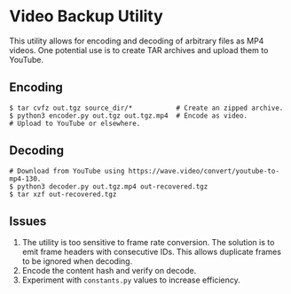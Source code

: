 # Video Backup Utility

This utility allows for encoding and decoding of arbitrary files as MP4 videos. One potential use is to create TAR archives and upload them to YouTube.

## Encoding

```
$ tar cvfz out.tgz source_dir/*           # Create an zipped archive.
$ python3 encoder.py out.tgz out.tgz.mp4  # Encode as video.
# Upload to YouTube or elsewhere.
```

## Decoding

```
# Download from YouTube using https://wave.video/convert/youtube-to-mp4-130.
$ python3 decoder.py out.tgz.mp4 out-recovered.tgz
$ tar xzf out-recovered.tgz
```

## Issues

1. The utility is too sensitive to frame rate conversion. The solution is to emit frame headers with consecutive IDs. This allows duplicate frames to be ignored when decoding.
2. Encode the content hash and verify on decode.
3. Experiment with `constants.py` values to increase efficiency.
